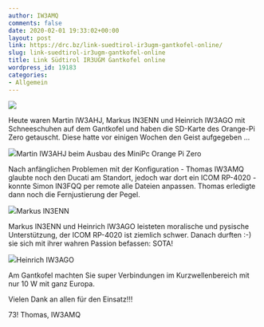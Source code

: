 ```yaml
---
author: IW3AMQ
comments: false
date: 2020-02-01 19:33:02+00:00
layout: post
link: https://drc.bz/link-suedtirol-ir3ugm-gantkofel-online/
slug: link-suedtirol-ir3ugm-gantkofel-online
title: Link Südtirol IR3UGM Gantkofel online
wordpress_id: 19183
categories:
- Allgemein
---
```





![](https://drc.bz/wp-content/uploads/2020/02/grafik-768x1024.png)







Heute waren Martin IW3AHJ, Markus IN3ENN und Heinrich IW3AGO mit Schneeschuhen auf dem Gantkofel und haben die SD-Karte des Orange-Pi Zero getauscht. Diese hatte vor einigen Wochen den Geist aufgegeben ...







![](https://drc.bz/wp-content/uploads/2020/02/c-686x1024.jpg)Martin IW3AHJ beim Ausbau des MiniPc Orange Pi Zero







Nach anfänglichen Problemen mit der Konfiguration - Thomas IW3AMQ glaubte noch den Ducati am Standort, jedoch war dort ein ICOM RP-4020 - konnte Simon IN3FQQ per remote alle Dateien anpassen. Thomas erledigte dann noch die Fernjustierung der Pegel.







![](https://drc.bz/wp-content/uploads/2020/02/a-1-434x1024.jpg)Markus IN3ENN







Markus IN3ENN und Heinrich IW3AGO leisteten moralische und pysische Unterstützung, der ICOM RP-4020 ist ziemlich schwer. Danach durften :-) sie sich mit ihrer wahren Passion befassen: SOTA!







![](https://drc.bz/wp-content/uploads/2020/02/d-1-562x1024.jpg)Heinrich IW3AGO







Am Gantkofel machten Sie super Verbindungen im Kurzwellenbereich  mit nur 10 W mit ganz Europa.







Vielen Dank an allen für den Einsatz!!!







73! Thomas, IW3AMQ





